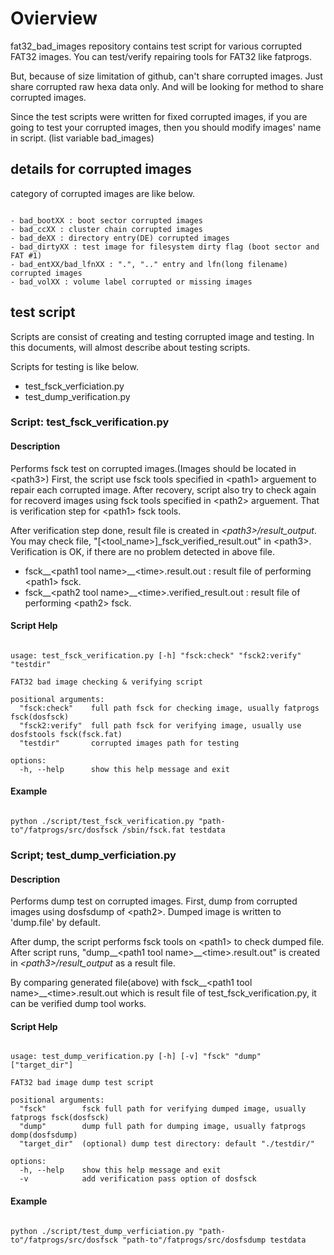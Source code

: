 # Ovierview
fat32\_bad\_images repository contains test script for various corrupted
FAT32 images. You can test/verify repairing tools for FAT32 like fatprogs.

But, because of size limitation of github, can't share corrupted images.
Just share corrupted raw hexa data only. And will be looking for method
to share corrupted images.

Since the test scripts were written for fixed corrupted images, if you are
going to test your corrupted images, then you should modify images' name
in script. (list variable bad\_images)


## details for corrupted images
category of corrupted images are like below.

<code>
- bad_bootXX : boot sector corrupted images
- bad_ccXX : cluster chain corrupted images
- bad_deXX : directory entry(DE) corrupted images
- bad_dirtyXX : test image for filesystem dirty flag (boot sector and FAT #1)
- bad_entXX/bad_lfnXX : ".", ".." entry and lfn(long filename) corrupted images
- bad_volXX : volume label corrupted or missing images
</code>

## test script
Scripts are consist of creating and testing corrupted image and testing.
In this documents, will almost describe about testing scripts.

Scripts for testing is like below.
- test\_fsck\_verficiation.py
- test\_dump\_verification.py

### Script: test\_fsck\_verification.py
#### Description
Performs fsck test on corrupted images.(Images should be located in \<path3\>)
First, the script use fsck tools specified in \<path1\> arguement to repair
each corrupted image. After recovery, script also try to check again
for recoverd images using fsck tools specified in \<path2\> arguement.
That is verification step for \<path1\> fsck tools.

After verification step done, result file is created in *\<path3\>/result_output*.
You may check file, "\[\<tool\_name\>\]\_fsck\_verified\_result.out" in \<path3\>.
Verification is OK, if there are no problem detected in above file.

- fsck__\<path1 tool name\>__\<time\>.result.out : result file of performing \<path1\> fsck.
- fsck__\<path2 tool name\>__\<time\>.verified\_result.out : result file of performing \<path2\> fsck.

#### Script Help
<pre><code>
usage: test_fsck_verification.py [-h] "fsck:check" "fsck2:verify" "testdir"

FAT32 bad image checking & verifying script

positional arguments:
  "fsck:check"    full path fsck for checking image, usually fatprogs fsck(dosfsck)
  "fsck2:verify"  full path fsck for verifying image, usually use dosfstools fsck(fsck.fat)
  "testdir"       corrupted images path for testing

options:
  -h, --help      show this help message and exit
</code></pre>

#### Example
<pre><code>
python ./script/test_fsck_verification.py "path-to"/fatprogs/src/dosfsck /sbin/fsck.fat testdata
</code></pre>

### Script; test\_dump\_verficiation.py
#### Description
Performs dump test on corrupted images. First, dump from corrupted images using
dosfsdump of \<path2\>. Dumped image is written to 'dump.file' by default.

After dump, the script performs fsck tools on \<path1\> to check dumped file.
After script runs, "dump__\<path1 tool name\>__\<time\>.result.out" is created
in *\<path3\>/result_output* as a result file.

By comparing generated file(above) with fsck__\<path1 tool name\>__\<time\>.result.out which is result file of test\_fsck\_verification.py, it can be verified dump
tool works.

#### Script Help
<pre><code>
usage: test_dump_verification.py [-h] [-v] "fsck" "dump" ["target_dir"]

FAT32 bad image dump test script

positional arguments:
  "fsck"        fsck full path for verifying dumped image, usually fatprogs fsck(dosfsck)
  "dump"        dump full path for dumping image, usually fatprogs domp(dosfsdump)
  "target_dir"  (optional) dump test directory: default "./testdir/"

options:
  -h, --help    show this help message and exit
  -v            add verification pass option of dosfsck
</code></pre>

#### Example
<pre><code>
python ./script/test_dump_verficiation.py "path-to"/fatprogs/src/dosfsck "path-to"/fatprogs/src/dosfsdump testdata
</code></pre>